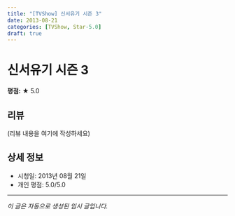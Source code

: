 ```yaml
---
title: "[TVShow] 신서유기 시즌 3"
date: 2013-08-21
categories: [TVShow, Star-5.0]
draft: true
---
```


# 신서유기 시즌 3

**평점:** ★ 5.0

## 리뷰

(리뷰 내용을 여기에 작성하세요)

## 상세 정보

- 시청일: 2013년 08월 21일
- 개인 평점: 5.0/5.0

---

*이 글은 자동으로 생성된 임시 글입니다.*
